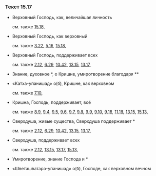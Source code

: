 ### Текст 15.17
	
- Верховный Господь, как, величайшая личность

	см. также  [15.18](../15/1518.md), 
	
- Верховный Господь, как верховный

	см. также  [3.22](../03/0322.md),  [5.16](../05/0516.md),  [15.18](../15/1518.md), 
	
- Верховный Господь, поддерживает всех

	см. также  [2.12](../02/0212.md),  [6.29](../06/0629.md),  [10.42](../10/1042.md),  [13.15](../13/1315.md),  [13.17](../13/1317.md), 
	
- Знание, духовное \*, о Кришне, умиротворение благодаря \*\*

	
- «Катха-упанишад» о(б), Кришне, как верховном

	см. также  [7.10](../07/0710.md), 
	
- Кришна, Господь, поддерживает, всё

	см. также  [8.9](../08/0809.md),  [9.4](../09/0904.md),  [9.5](../09/0905.md),  [9.6](../09/0906.md),  [9.7](../09/0907.md),  [9.8](../09/0908.md),  [9.9](../09/0909.md),  [9.10](../09/0910.md),  [9.18](../09/0918.md),  [11.18](../11/1118.md),  [13.15](../13/1315.md),  [15.13](../15/1513.md), 
	
- Сверхдуша, живые существа, Сверхдуша поддерживает \*

	см. также  [2.12](../02/0212.md),  [6.29](../06/0629.md),  [10.42](../10/1042.md),  [13.15](../13/1315.md),  [13.17](../13/1317.md), 
	
- Сверхдуша, поддерживает всех

	см. также  [2.12](../02/0212.md),  [13.15](../13/1315.md),  [13.17](../13/1317.md),  [15.13](../15/1513.md), 
	
- Умиротворение, знание Господа и \*

	
- «Шветашватара-упанишад» о(б), Господе, как верховном вечном

